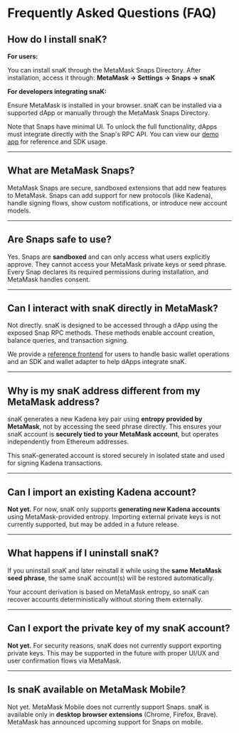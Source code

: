 # Frequently Asked Questions (FAQ)

## How do I install snaK?

**For users:**

You can install snaK through the MetaMask Snaps Directory. After installation, access it through:
**MetaMask → Settings → Snaps → snaK**

**For developers integrating snaK:**

Ensure MetaMask is installed in your browser. snaK can be installed via a supported dApp or manually through the MetaMask Snaps Directory.

Note that Snaps have minimal UI. To unlock the full functionality, dApps must integrate directly with the Snap's RPC API. You can view our [demo app](https://github.com/kadena-community/kadena-snap) for reference and SDK usage.

---

## What are MetaMask Snaps?

MetaMask Snaps are secure, sandboxed extensions that add new features to MetaMask. Snaps can add support for new protocols (like Kadena),
handle signing flows, show custom notifications, or introduce new account models.

---

## Are Snaps safe to use?

Yes. Snaps are **sandboxed** and can only access what users explicitly approve. They cannot access your MetaMask private keys or seed phrase. Every Snap declares its required permissions during installation, and MetaMask handles consent.

---

## Can I interact with snaK directly in MetaMask?

Not directly. snaK is designed to be accessed through a dApp using the exposed Snap RPC methods. These methods enable account creation, balance queries, and transaction signing.

We provide a [reference frontend](https://snak.mindsend.xyz) for users to handle basic wallet operations and an SDK and wallet adapter to help dApps integrate snaK.

---

## Why is my snaK address different from my MetaMask address?

snaK generates a new Kadena key pair using **entropy provided by MetaMask**, not by accessing the seed phrase directly. This ensures your snaK account is **securely tied to your MetaMask account**, but operates independently from Ethereum addresses.

This snaK-generated account is stored securely in isolated state and used for signing Kadena transactions.

---

## Can I import an existing Kadena account?

**Not yet.** For now, snaK only supports **generating new Kadena accounts** using MetaMask-provided entropy. Importing external private keys is not currently supported, but may be added in a future release.

---

## What happens if I uninstall snaK?

If you uninstall snaK and later reinstall it while using the **same MetaMask seed phrase**, the same snaK account(s) will be restored automatically.

Your account derivation is based on MetaMask entropy, so snaK can recover accounts deterministically without storing them externally.

---

## Can I export the private key of my snaK account?

**Not yet.** For security reasons, snaK does not currently support exporting private keys. This may be supported in the future with proper UI/UX and user confirmation flows via MetaMask.

---

## Is snaK available on MetaMask Mobile?

Not yet. MetaMask Mobile does not currently support Snaps. snaK is available only in **desktop browser extensions** (Chrome, Firefox, Brave). MetaMask has announced upcoming support for Snaps on mobile.

